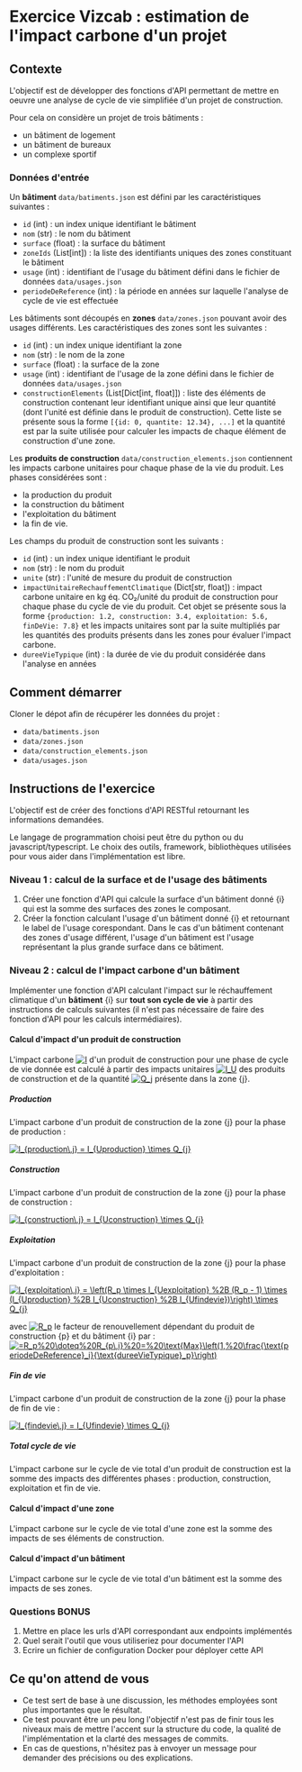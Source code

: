 # Exercice Vizcab : estimation de l'impact carbone d'un projet

## Contexte

L'objectif est de développer des fonctions d'API permettant de mettre en oeuvre une analyse de cycle de vie simplifiée d'un projet de construction.

Pour cela on considère un projet de trois bâtiments :

- un bâtiment de logement
- un bâtiment de bureaux
- un complexe sportif

### Données d'entrée

Un **bâtiment** `data/batiments.json` est défini par les caractéristiques suivantes :

- `id` (int) : un index unique identifiant le bâtiment
- `nom` (str) : le nom du bâtiment
- `surface` (float) : la surface du bâtiment
- `zoneIds` (List[int]) : la liste des identifiants uniques des zones constituant le bâtiment
- `usage` (int) : identifiant de l'usage du bâtiment défini dans le fichier de données `data/usages.json`
- `periodeDeReference` (int) : la période en années sur laquelle l'analyse de cycle de vie est effectuée


Les bâtiments sont découpés en **zones** `data/zones.json` pouvant avoir des usages différents. Les caractéristiques des zones sont les suivantes :

- `id` (int) : un index unique identifiant la zone
- `nom` (str) : le nom de la zone
- `surface` (float) : la surface de la zone
- `usage` (int) : identifiant de l'usage de la zone défini dans le fichier de données `data/usages.json`
- `constructionElements` (List[Dict[int, float]]) : liste des éléments de construction contenant leur identifiant unique ainsi que leur quantité (dont l'unité est définie dans le produit de construction). Cette liste se présente sous la forme `[{id: 0, quantite: 12.34}, ...]` et la quantité est par la suite utilisée pour calculer les impacts de chaque élément de construction d'une zone.

Les **produits de construction** `data/construction_elements.json` contiennent les impacts carbone unitaires pour chaque phase de la vie du produit. Les phases considérées sont :

- la production du produit
- la construction du bâtiment
- l'exploitation du bâtiment
- la fin de vie.

Les champs du produit de construction sont les suivants :

- `id` (int) : un index unique identifiant le produit
- `nom` (str) : le nom du produit
- `unite` (str) : l'unité de mesure du produit de construction
- `impactUnitaireRechauffementClimatique` (Dict[str, float]) : impact carbone unitaire en kg éq. CO₂/unité du produit de construction pour chaque phase du cycle de vie du produit. Cet objet se présente sous la forme `{production: 1.2, construction: 3.4, exploitation: 5.6, finDeVie: 7.8}` et les impacts unitaires sont par la suite multipliés par les quantités des produits présents dans les zones pour évaluer l'impact carbone.
- `dureeVieTypique` (int) : la durée de vie du produit considérée dans l'analyse en années


## Comment démarrer

Cloner le dépot afin de récupérer les données du projet :

- `data/batiments.json`
- `data/zones.json`
- `data/construction_elements.json`
- `data/usages.json`

## Instructions de l'exercice

L'objectif est de créer des fonctions d'API RESTful retournant les informations demandées.

Le langage de programmation choisi peut être du python ou du javascript/typescript. Le choix des outils, framework, bibliothèques utilisées pour vous aider dans l'implémentation est libre.

### Niveau 1 : calcul de la surface et de l'usage des bâtiments

1. Créer une fonction d'API qui calcule la surface d'un bâtiment donné {i} qui est la somme des surfaces des zones le composant.
2. Créer la fonction calculant l'usage d'un bâtiment donné {i} et retournant le label de l'usage corespondant. Dans le cas d'un bâtiment contenant des zones d'usage différent, l'usage d'un bâtiment est l'usage représentant la plus grande surface dans ce bâtiment.

### Niveau 2 : calcul de l'impact carbone d'un bâtiment

Implémenter une fonction d'API calculant l'impact sur le réchauffement climatique d'un **bâtiment** {i} sur **tout son cycle de vie** à partir des instructions de calculs suivantes (il n'est pas nécessaire de faire des fonction d'API pour les calculs intermédiaires).

#### Calcul d'impact d'un produit de construction

L'impact carbone
<a href="https://render.githubusercontent.com/render/math?math=I" target="_blank"><img src="https://render.githubusercontent.com/render/math?math=I" title="I"/></a>
 d'un produit de construction pour une phase de cycle de vie donnée est calculé à partir des impacts unitaires
<a href="https://render.githubusercontent.com/render/math?math=I_U" target="_blank"><img src="https://render.githubusercontent.com/render/math?math=I_U" title="I_U"/></a>
des produits de construction et de la quantité
<a href="https://render.githubusercontent.com/render/math?math=Q_j" target="_blank"><img src="https://render.githubusercontent.com/render/math?math=Q_j" title="Q_j"/></a>
présente dans la zone {j}.

##### Production

L'impact carbone d'un produit de construction de la zone {j} pour la phase de production :

<a href="https://render.githubusercontent.com/render/math?math=I_{production\,j} = I_{Uproduction} \times Q_{j}" target="_blank"><img src="https://render.githubusercontent.com/render/math?math=I_{production\,j} = I_{Uproduction} \times Q_{j}" title="I_{production\,j} = I_{Uproduction} \times Q_{j}"/></a>

##### Construction

L'impact carbone d'un produit de construction de la zone {j} pour la phase de construction :

<a href="https://render.githubusercontent.com/render/math?math=I_{construction\,j} = I_{Uconstruction} \times Q_{j}" target="_blank"><img src="https://render.githubusercontent.com/render/math?math=I_{construction\,j} = I_{Uconstruction} \times Q_{j}" title="I_{construction\,j} = I_{Uconstruction} \times Q_{j}"/></a>

##### Exploitation

L'impact carbone d'un produit de construction de la zone {j} pour la phase d'exploitation :

<a href="https://render.githubusercontent.com/render/math?math=I_{exploitation\,j} = \left(R_p \times I_{Uexploitation} %2B (R_p - 1) \times (I_{Uproduction} %2B I_{Uconstruction} %2B I_{Ufindevie})\right) \times Q_{j}" target="_blank"><img src="https://render.githubusercontent.com/render/math?math=I_{exploitation\,j} = \left(R_p \times I_{Uexploitation} %2B (R_p - 1) \times (I_{Uproduction} %2B I_{Uconstruction} %2B I_{Ufindevie})\right) \times Q_{j}" title="I_{exploitation\,j} = \left(R_p \times I_{Uexploitation} %2B (R_p - 1) \times (I_{Uproduction} %2B I_{Uconstruction} %2B I_{Ufindevie})\right) \times Q_{j}"/></a>

avec
<a href="https://render.githubusercontent.com/render/math?math=R_p"  target="_blank"><img src="https://render.githubusercontent.com/render/math?math=R_p" title="R_p"/></a>
le facteur de renouvellement dépendant du produit de construction {p} et du bâtiment {i} par :
<a href="https://render.githubusercontent.com/render/math?math=R_p%20\doteq%20R_{p\,i}%20=%20\text{Max}\left(1,%20\frac{\text{periodeDeReference}_i}{\text{dureeVieTypique}_p}\right)"  target="_blank"><img src="https://render.githubusercontent.com/render/math?math=R_p%20\doteq%20R_{p\,i}%20=%20\text{Max}\left(1,%20\frac{\text{periodeDeReference}_i}{\text{dureeVieTypique}_p}\right)" title="=R_p%20\doteq%20R_{p\,i}%20=%20\text{Max}\left(1,%20\frac{\text{periodeDeReference}_i}{\text{dureeVieTypique}_p}\right)"/></a>

##### Fin de vie

L'impact carbone d'un produit de construction de la zone {j} pour la phase de fin de vie :

<a href="https://render.githubusercontent.com/render/math?math=I_{findevie\,j} = I_{Ufindevie} \times Q_{j}" target="_blank"><img src="https://render.githubusercontent.com/render/math?math=I_{findevie\,j} = I_{Ufindevie} \times Q_{j}" title="I_{findevie\,j} = I_{Ufindevie} \times Q_{j}"/></a>

##### Total cycle de vie

L'impact carbone sur le cycle de vie total d'un produit de construction est la somme des impacts des différentes phases : production, construction, exploitation et fin de vie.

#### Calcul d'impact d'une zone

L'impact carbone sur le cycle de vie total d'une zone est la somme des impacts de ses éléments de construction.

#### Calcul d'impact d'un bâtiment

L'impact carbone sur le cycle de vie total d'un bâtiment est la somme des impacts de ses zones.

### Questions BONUS

1. Mettre en place les urls d'API correspondant aux endpoints implémentés
2. Quel serait l'outil que vous utiliseriez pour documenter l'API
3. Ecrire un fichier de configuration Docker pour déployer cette API

## Ce qu'on attend de vous

- Ce test sert de base à une discussion, les méthodes employées sont plus importantes que le résultat.
- Ce test pouvant être un peu long l'objectif n'est pas de finir tous les niveaux mais de mettre l'accent sur la structure du code, la qualité de l'implémentation et la clarté des messages de commits.
- En cas de questions, n'hésitez pas à envoyer un message pour demander des précisions ou des explications.
